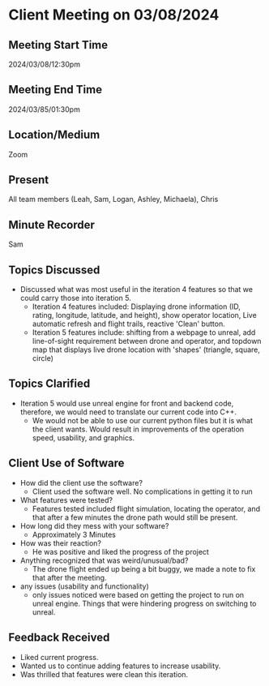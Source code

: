 
# Client Meeting on 03/08/2024

## Meeting Start Time
2024/03/08/12:30pm

## Meeting End Time
2024/03/85/01:30pm

## Location/Medium
Zoom

## Present
All team members (Leah, Sam, Logan, Ashley, Michaela), Chris

## Minute Recorder
Sam

## Topics Discussed
- Discussed what was most useful in the iteration 4 features so that we could carry those into iteration 5.
  - Iteration 4 features included: Displaying drone information (ID, rating, longitude, latitude, and height), show operator location, Live automatic refresh and flight trails, reactive 'Clean' button.
  - Iteration 5 features include: shifting from a webpage to unreal, add line-of-sight requirement between drone and operator, and topdown map that displays live drone location with 'shapes' (triangle, square, circle)

## Topics Clarified
- Iteration 5 would use unreal engine for front and backend code, therefore, we would need to translate our current code into C++.
  - We would not be able to use our current python files but it is what the client wants. Would result in improvements of the operation speed, usability, and graphics.

## Client Use of Software
- How did the client use the software?
  - Client used the software well. No complications in getting it to run
- What features were tested?
  - Features tested included flight simulation, locating the operator, and that after a few minutes the drone path would still be present.
- How long did they mess with your software?
  - Approximately 3 Minutes
- How was their reaction?
  - He was positive and liked the progress of the project
- Anything recognized that was weird/unusual/bad?
  - The drone flight ended up being a bit buggy, we made a note to fix that after the meeting.
- any issues (usability and functionality)
  - only issues noticed were based on getting the project to run on unreal engine. Things that were hindering progress on switching to unreal.


## Feedback Received
- Liked current progress.
- Wanted us to continue adding features to increase usability.
- Was thrilled that features were clean this iteration.


